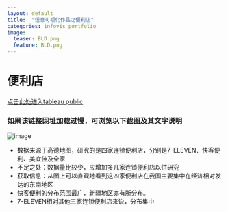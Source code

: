 ```yaml
---
layout: default
title:  "信息可视化作品之便利店"
categories: infovis portfolio
image:
  teaser: BLD.png
  feature: BLD.png
---
```


# 便利店
[点击此处进入tableau public](https://public.tableau.com/profile/.8478#!/vizhome/shop_0/sheet0)

### 如果该链接网址加载过慢，可浏览以下截图及其文字说明

![image](https://SQsuki.github.io/images/BLD.png)

- 数据来源于高德地图，研究的是四家连锁便利店，分别是7-ELEVEN、快客便利、美宜佳及全家
- 不足之处：数据量比较少，应增加多几家连锁便利店以供研究
- 获取信息：从图上可以直观地看到这四家便利店在我国主要集中在经济相对发达的东南地区
- 快客便利的分布范围最广，新疆地区亦有所分布。
- 7-ELEVEN相对其他三家连锁便利店来说，分布集中


